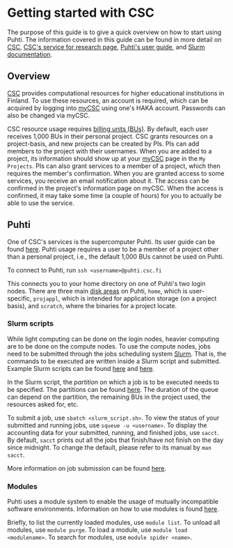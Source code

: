 # Getting started with CSC

The purpose of this guide is to give a quick overview on how to start using Puhti. The information covered in this guide can be found in more detail on [CSC](https://www.csc.fi/), [CSC's service for research page](https://research.csc.fi/terms-of-use-and-pricing), [Puhti's user guide](https://docs.csc.fi/computing/overview/), and [Slurm documentation](https://slurm.schedmd.com/).

## Overview
[CSC](https://www.csc.fi/) provides computational resources for higher educational institutions in Finland. To use these resources, an account is required, which can be acquired by logging into [myCSC](https://my.csc.fi/) using one's HAKA account. Passwords can also be changed via myCSC.

CSC resource usage requires [billing units (BUs)](https://research.csc.fi/billing-and-monitoring). By default, each user receives 1,000 BUs in their personal project. CSC grants resources on a project-basis, and new projects can be created by PIs. PIs can add members to the project with their usernames. When you are added to a project, its information should show up at your [myCSC](https://my.csc.fi/) page in the `My Projects`. PIs can also grant services to a member of a project, which then requires the member's confirmation. When you are granted access to some services, you receive an email notification about it. The access can be confirmed in the project's information page on myCSC. When the access is confirmed, it may take some time (a couple of hours) for you to actually be able to use the service.

## Puhti
One of CSC's services is the supercomputer Puhti. Its user guide can be found [here](https://docs.csc.fi/computing/overview/). Puhti usage requires a user to be a member of a project other than a personal project, i.e., the default 1,000 BUs cannot be used on Puhti.

To connect to Puhti, run
`ssh <username>@puhti.csc.fi`

This connects you to your home directory on one of Puhti's two login nodes. There are three main [disk areas](https://docs.csc.fi/computing/disk/) on Puhti, `home`, which is user-specific, `projappl`, which is intended for application storage (on a project basis), and `scratch`, where the binaries for a project locate.

### Slurm scripts
While light computing can be done on the login nodes, heavier computing are to be done on the compute nodes. To use the compute nodes, jobs need to be submitted through the jobs scheduling system [Slurm](https://slurm.schedmd.com/). That is, the commands to be executed are written inside a Slurm script and submitted. Example Slurm scripts can be found [here](https://docs.csc.fi/computing/running/creating-job-scripts/) and [here](https://github.com/spyysalo/finbert-text-classification/blob/master/slurm-run-dev.sh).

In the Slurm script, the _partition_ on which a job is to be executed needs to be specified. The partitions can be found [here](https://docs.csc.fi/computing/running/batch-job-partitions/). The duration of the queue can depend on the partition, the remaining BUs in the project used, the resources asked for, etc.

To submit a job, use `sbatch <slurm_script.sh>`. To view the status of your submitted and running jobs, use `squeue -u <username>`. To display the accounting data for your submitted, running, and finished jobs, use `sacct`. By default, `sacct` prints out all the jobs that finish/have not finish on the day since midnight. To change the default, please refer to its manual by `man sacct`.

More information on job submission can be found [here](https://docs.csc.fi/computing/running/getting-started/).

### Modules
Puhti uses a module system to enable the usage of mutually incompatible software environments. Information on how to use modules is found [here](https://docs.csc.fi/computing/modules/).

Briefly, to list the currently loaded modules, use `module list`. To unload all modules, use `module purge`. To load a module, use `module load <modulename>`. To search for modules, use `module spider <name>`.


